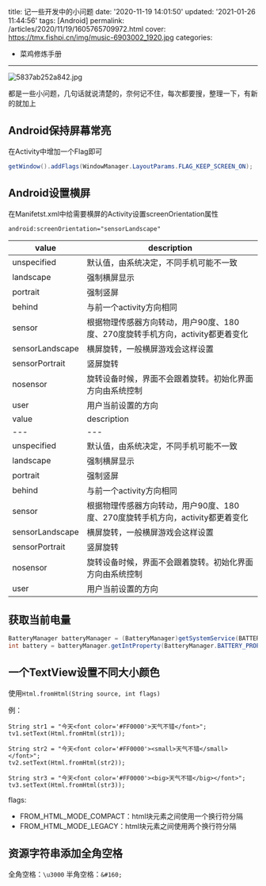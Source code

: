 title: 记一些开发中的小问题
date: '2020-11-19 14:01:50'
updated: '2021-01-26 11:44:56'
tags: [Android]
permalink: /articles/2020/11/19/1605765709972.html
cover: https://tmx.fishpi.cn/img/music-6903002_1920.jpg
categories: 
- 菜鸡修炼手册
---
![5837ab252a842.jpg](https://tmx.fishpi.cn/img/music-6903002_1920.jpg)

都是一些小问题，几句话就说清楚的，奈何记不住，每次都要搜，整理一下，有新的就加上

## Android保持屏幕常亮

在Activity中增加一个Flag即可

```java
getWindow().addFlags(WindowManager.LayoutParams.FLAG_KEEP_SCREEN_ON);
```

## Android设置横屏

在Manifetst.xml中给需要横屏的Activity设置screenOrientation属性

```xml
android:screenOrientation="sensorLandscape"
```

| value | description|
| --- | --- | 
| unspecified  | 默认值，由系统决定，不同手机可能不一致 | 
| landscape |  强制横屏显示 |
|portrait|强制竖屏|
|behind|与前一个activity方向相同|
|sensor|根据物理传感器方向转动，用户90度、180度、270度旋转手机方向，activity都更着变化|
|sensorLandscape|横屏旋转，一般横屏游戏会这样设置|
|sensorPortrait|竖屏旋转|
|nosensor|旋转设备时候，界面不会跟着旋转。初始化界面方向由系统控制|
|user|用户当前设置的方向|
| value | description|
| --- | --- | 
| unspecified  | 默认值，由系统决定，不同手机可能不一致 | 
| landscape |  强制横屏显示 |
|portrait|强制竖屏|
|behind|与前一个activity方向相同|
|sensor|根据物理传感器方向转动，用户90度、180度、270度旋转手机方向，activity都更着变化|
|sensorLandscape|横屏旋转，一般横屏游戏会这样设置|
|sensorPortrait|竖屏旋转|
|nosensor|旋转设备时候，界面不会跟着旋转。初始化界面方向由系统控制|
|user|用户当前设置的方向|

## 获取当前电量

```java
BatteryManager batteryManager = (BatteryManager)getSystemService(BATTERY_SERVICE);
int battery = batteryManager.getIntProperty(BatteryManager.BATTERY_PROPERTY_CAPACITY)；
```

## 一个TextView设置不同大小颜色

使用`Html.fromHtml(String source, int flags)`

例：

```
String str1 = "今天<font color='#FF0000'>天气不错</font>";
tv1.setText(Html.fromHtml(str1));
```

```
String str2 = "今天<font color='#FF0000'><small>天气不错</small></font>";
tv2.setText(Html.fromHtml(str2));
```

```
String str3 = "今天<font color='#FF0000'><big>天气不错</big></font>";
tv3.setText(Html.fromHtml(str3));
```

flags:

* FROM_HTML_MODE_COMPACT：html块元素之间使用一个换行符分隔
* FROM_HTML_MODE_LEGACY：html块元素之间使用两个换行符分隔

## 资源字符串添加全角空格

全角空格：`\u3000`
半角空格：`&#160;`

